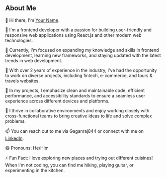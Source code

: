 ## About Me

👋 Hi there, I'm [Your Name](https://github.com/YourGitHubUsername).

👀 I'm a frontend developer with a passion for building user-friendly and responsive web applications using React.js and other modern web technologies.

🌱 Currently, I'm focused on expanding my knowledge and skills in frontend development, learning new frameworks, and staying updated with the latest trends in web development.

💼 With over 2 years of experience in the industry, I've had the opportunity to work on diverse projects, including fintech, e-commerce, and tours & travels websites.

🔧 In my projects, I emphasize clean and maintainable code, efficient performance, and accessibility standards to ensure a seamless user experience across different devices and platforms.

🚀 I thrive in collaborative environments and enjoy working closely with cross-functional teams to bring creative ideas to life and solve complex problems.

📫 You can reach out to me via Gaganraj844 or connect with me on [LinkedIn]([https://www.linkedin.com/in/yourlinkedinprofile](https://www.linkedin.com/in/gagan-raj-a45579240/?trk=public-profile-join-page)).

😄 Pronouns: He/Him

⚡ Fun Fact: I love exploring new places and trying out different cuisines! When I'm not coding, you can find me hiking, playing guitar, or experimenting in the kitchen.



<!---
GaganRj/GaganRj is a ✨ special ✨ repository because its `README.md` (this file) appears on your GitHub profile.
You can click the Preview link to take a look at your changes.
--->
